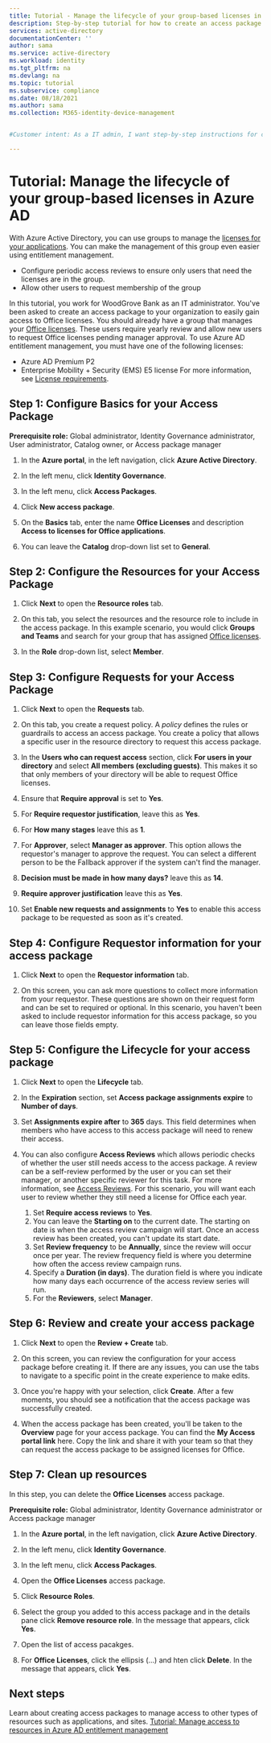 ```yaml
---
title: Tutorial - Manage the lifecycle of your group-based licenses in Azure AD
description: Step-by-step tutorial for how to create an access package for managing group-based licenses in Azure Active Directory entitlement management.
services: active-directory
documentationCenter: ''
author: sama
ms.service: active-directory
ms.workload: identity
ms.tgt_pltfrm: na
ms.devlang: na
ms.topic: tutorial
ms.subservice: compliance
ms.date: 08/18/2021
ms.author: sama
ms.collection: M365-identity-device-management


#Customer intent: As a IT admin, I want step-by-step instructions for creating an access package for Managing the lifecycle of your group-based licenses.

---
```

# Tutorial: Manage the lifecycle of your group-based licenses in Azure AD
 
With Azure Active Directory, you can use groups to manage the [licenses for your applications](/active-directory/enterprise-users/licensing-groups-assign.md). You can make the management of this group even easier using entitlement management. 

*	Configure periodic access reviews to ensure only users that need the licenses are in the group. 
*	Allow other users to request membership of the group

In this tutorial, you work for WoodGrove Bank as an IT administrator. You've been asked to create an access package to your organization to easily gain access to Office licenses. You should already have a group that manages your [Office licenses](/active-directory/enterprise-users/licensing-groups-assign.md). These users require yearly review and allow new users to request Office licenses pending manager approval. 
To use Azure AD entitlement management, you must have one of the following licenses:

- Azure AD Premium P2
- Enterprise Mobility + Security (EMS) E5 license
For more information, see [License requirements](entitlement-management-overview.md#license-requirements).
## Step 1: Configure Basics for your Access Package

**Prerequisite role:** Global administrator, Identity Governance administrator, User administrator, Catalog owner, or Access package manager

1. In the **Azure portal**, in the left navigation, click **Azure Active Directory**.

2. In the left menu, click **Identity Governance**.

3. In the left menu, click **Access Packages**. 

4. Click **New access package**.

5. On the **Basics** tab, enter the name **Office Licenses** and description **Access to licenses for Office applications**.

6. You can leave the **Catalog** drop-down list set to **General**.

## Step 2: Configure the Resources for your Access Package

1. Click **Next** to open the **Resource roles** tab.

2. On this tab, you select the resources and the resource role to include in the access package. In this example scenario, you would click **Groups and Teams** and search for your group that has assigned [Office licenses](/active-directory/enterprise-users/licensing-groups-assign.md).

3. In the **Role** drop-down list, select **Member**.

## Step 3: Configure Requests for your Access Package

1. Click **Next** to open the **Requests** tab.

2. On this tab, you create a request policy. A *policy* defines the rules or guardrails to access an access package. You create a policy that allows a specific user in the resource directory to request this access package.

3. In the **Users who can request access** section, click **For users in your directory** and select **All members (excluding guests)**. This makes it so that only members of your directory will be able to request Office licenses.

4. Ensure that **Require approval** is set to **Yes**.

5. For **Require requestor justification**, leave this as **Yes**.

6. For **How many stages** leave this as **1**.

7. For **Approver**, select **Manager as approver**. This option allows the requestor's manager to approve the request. You can select a different person to be the Fallback approver if the system can't find the manager.

8. **Decision must be made in how many days?** leave this as **14**.

9. **Require approver justification** leave this as **Yes**.

10. Set **Enable new requests and assignments** to **Yes** to enable this access package to be requested as soon as it's created.

## Step 4: Configure Requestor information for your access package

1. Click **Next** to open the **Requestor information** tab.

2. On this screen, you can ask more questions to collect more information from your requestor. These questions are shown on their request form and can be set to required or optional. In this scenario, you haven't been asked to include requestor information for this access package, so you can leave those fields empty.

## Step 5: Configure the Lifecycle for your access package

1. Click **Next** to open the **Lifecycle** tab.

2. In the **Expiration** section, set **Access package assignments expire** to **Number of days**.
	
3. Set **Assignments expire after** to **365** days. This field determines when members who have access to this access package will need to renew their access. 

4. You can also configure **Access Reviews** which allows periodic checks of whether the user still needs access to the access package. A review can be a self-review performed by the user or you can set their manager, or another specific reviewer for this task. For more information, see [Access Reviews](entitlement-management-access-reviews-create.md). For this scenario, you will want each user to review whether they still need a license for Office each year.

    1.	Set **Require access reviews** to **Yes**.
    2.	You can leave the **Starting on** to the current date. The starting on date is when the access review campaign will start. Once an access review has been created, you can't update its start date.
    3.	Set **Review frequency** to be **Annually**, since the review will occur once per year. The review frequency field is where you determine how often the access review campaign runs.
    4.	Specify a **Duration (in days)**.  The duration field is where you indicate how many days each occurrence of the access review series will run.
    5.	For the **Reviewers**, select **Manager**.

## Step 6: Review and create your access package

1. Click **Next** to open the **Review + Create** tab.

2. On this screen, you can review the configuration for your access package before creating it. If there are any issues, you can use the tabs to navigate to a specific point in the create experience to make edits.

3. Once you're happy with your selection, click **Create**. After a few moments, you should see a notification that the access package was successfully created.

4. When the access package has been created, you'll be taken to the **Overview** page for your access package. You can find the **My Access portal link** here. Copy the link and share it with your team so that they can request the access package to be assigned licenses for Office.

## Step 7: Clean up resources

In this step, you can delete the **Office Licenses** access package. 

**Prerequisite role:** Global administrator, Identity Governance administrator or Access package manager

1. In the **Azure portal**, in the left navigation, click **Azure Active Directory**.

2. In the left menu, click **Identity Governance**.

3. In the left menu, click **Access Packages**. 

4. Open the **Office Licenses** access package. 

5. Click **Resource Roles**.

6. Select the group you added to this access package and in the details pane click **Remove resource role**. In the message that appears, click **Yes**.

7. Open the list of access pacakges.

8. For **Office Licenses**, click the ellipsis (...) and hten click **Delete**. In the message that appears, click **Yes**.

## Next steps

Learn about creating access packages to manage access to other types of resources such as applications, and sites. [Tutorial: Manage access to resources in Azure AD entitlement management](/active-directory/governance/entitlement-management-access-package-first.md)
